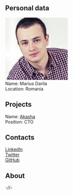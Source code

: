 ## Personal data
![marius darila photo](photo/marius_darila.jpg)  
Name:   Marius Darila  
Location: Romania  
## Projects 
Name: [Akasha](../projects/akasha.md)  
Position: CTO   
## Contacts
[LinkedIn](https://www.linkedin.com/in/marius-darila-8706506a/)    
[Twitter](https://twitter.com/mariusdarila)    
[GitHub](https://github.com/kenshyx)  
## About
-//-
